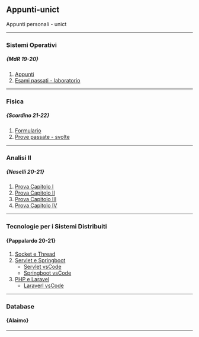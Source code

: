 ## Appunti-unict

Appunti personali - unict

---

### Sistemi Operativi

##### {MdR 19-20}

1. [Appunti](./Sistemi_Operativi/)
2. [Esami passati - laboratorio](https://github.com/aremi0/lab-os-unict)

---

### Fisica

##### {Scordino 21-22}

1. [Formulario](./Fisica/Formulario_v3.3.pdf)
2. [Prove passate - svolte](./Fisica/alcuniCompitiPassatiAssieme_soluzioni.pdf)

---

### Analisi II

##### {Naselli 20-21}

1. [Prova Capitolo I](./Analisi_II/AM2_P1.pdf)
2. [Prova Capitolo II](./Analisi_II/AM2_P2.pdf)
3. [Prova Capitolo III](./Analisi_II/AM2_P3.pdf)
4. [Prova Capitolo IV](./Analisi_II/AM2_P4.pdf)

---

### Tecnologie per i Sistemi Distribuiti

#### {Pappalardo 20-21}

1. [Socket e Thread](./TSDW/Socket_Thread/)
2. [Servlet e Springboot](./TSDW/Servlet_Springboot/)
   - [Servlet vsCode](./TSDW/Servlet_Springboot/Servlet%20(Server%20e%20Client)%20-%20HowTo.txt)
   - [Springboot vsCode](./TSDW/Servlet_Springboot/Springboot%20-%20HowTo.txt)
3. [PHP e Laravel](./TSDW/PHP_Laravel/)
   - [Laraverl vsCode](./TSDW/PHP_Laravel/HowTo%20-%20Laravel.txt)

---

### Database

#### {Alaimo}



---